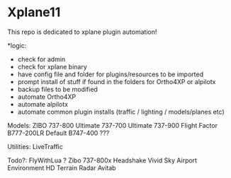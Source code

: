 # Xplane11
This repo is dedicated to xplane plugin automation!


*logic:


* check for admin
* check for xplane binary
* have config file and folder for plugins/resources to be imported
* prompt install of stuff if found in the folders for Ortho4XP or alpilotx
* backup files to be modified
* automate Ortho4XP
* automate alpilotx
* automate common plugin installs (traffic / lighting / models/planes etc)


Models:
ZIBO 737-800
Ultimate 737-700
Ultimate 737-900
Flight Factor B777-200LR 
Default B747-400 ??? 

Utilities:
LiveTraffic 


Todo?:
FlyWithLua ?
Zibo 737-800x
Headshake
Vivid Sky
Airport Environment HD
Terrain Radar
Avitab
